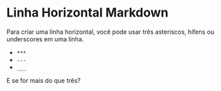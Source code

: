# Linha Horizontal Markdown

Para criar uma linha horizontal, você pode usar três asteriscos, hífens ou underscores em uma linha.

- `***`
- `---`
- `___`

E se for mais do que três?
